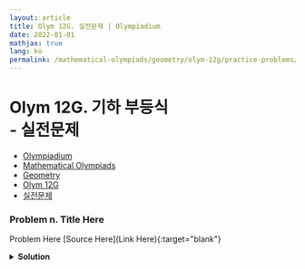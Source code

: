 ```yaml
---
layout: article
title: Olym 12G. 실전문제 | Olympiadium
date: 2022-01-01
mathjax: true
lang: ko
permalink: /mathematical-olympiads/geometry/olym-12g/practice-problems/
---
```

# Olym 12G. 기하 부등식 <br> <ssup> - 실전문제</ssup>

<ul class="breadcrumb">
	<li><a href="{{ site.url }}">Olympiadium</a></li> 
	<li><a href="{{ site.url }}mathematical-olympiads/">Mathematical Olympiads</a></li> 
	<li><a href="{{ site.url }}mathematical-olympiads/geometry/">Geometry</a></li> 
	<li><a href="{{ site.url }}mathematical-olympiads/geometry/olym-12g/">Olym 12G</a></li> 
	<li><a href="{{ site.url }}mathematical-olympiads/geometry/olym-12g/practice-problems/">실전문제</a></li>
</ul>

### Problem n. Title Here
<blueboard> Problem Here </blueboard>
[Source Here](Link Here){:target="blank"}
<pinkborder><details>
<summary><b>Solution</b></summary>
Solution Here. 
</details></pinkborder>
